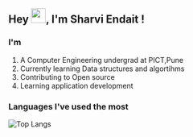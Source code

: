 ## Hey <img src="https://github.com/TheDudeThatCode/TheDudeThatCode/blob/master/Assets/Hi.gif" width="29px">, I'm Sharvi Endait !

  ### I'm
 1. A Computer Engineering undergrad at PICT,Pune
 2. Currently learning Data structures and algortihms
 3. Contributing to Open source
 4. Learning application development

### Languages I've used the most

![Top Langs](https://github-readme-stats.vercel.app/api/top-langs/?username=SharviE29&theme=tokyonight)



